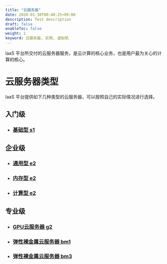 ```yaml
---
title: "云服务器"
date: 2020-01-30T00:40:25+09:00
description: Test description
draft: false
enableToc: false
weight: 1
keyword: 云服务器, 实例, 虚拟机
---
```


IaaS 平台所交付的云服务器服务，是云计算的核心业务，也是用户最为关心的计算的核心。

# 云服务器类型

IaaS 平台提供如下几种类型的云服务器，可以按照自己的实际情况进行选择。

## 入门级

- ### [基础型 s1](../../intro/basic/#基础型-s1)

## 企业级

- ### [通用型 e2](../../intro/enterprise/#通用型-e2)

- ### [内存型 e2](../../intro/enterprise/#内存型-e2)

- ### [计算型 e2](../../intro/enterprise/#计算型-e2)


## 专业级

- ### [GPU云服务器 g2](../../intro/professional/#gpu云服务器-g2)

- ### [弹性裸金属云服务器 bm1](../../intro/professional/#弹性裸金属云服务器-bm1)

- ### [弹性裸金属云服务器 bm3](../../intro/professional/#弹性裸金属云服务器-bm3)
